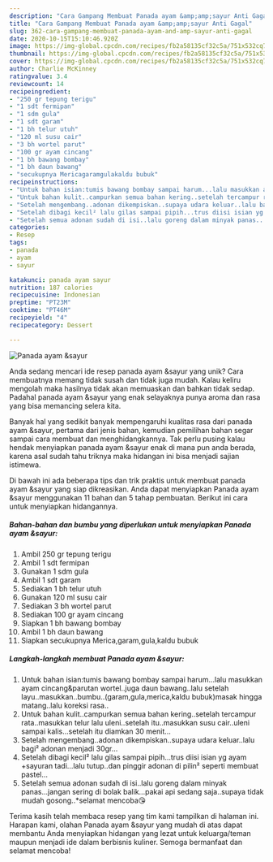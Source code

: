 ```yaml
---
description: "Cara Gampang Membuat Panada ayam &amp;amp;sayur Anti Gagal"
title: "Cara Gampang Membuat Panada ayam &amp;amp;sayur Anti Gagal"
slug: 362-cara-gampang-membuat-panada-ayam-and-amp-sayur-anti-gagal
date: 2020-10-15T15:10:46.920Z
image: https://img-global.cpcdn.com/recipes/fb2a58135cf32c5a/751x532cq70/panada-ayam-sayur-foto-resep-utama.jpg
thumbnail: https://img-global.cpcdn.com/recipes/fb2a58135cf32c5a/751x532cq70/panada-ayam-sayur-foto-resep-utama.jpg
cover: https://img-global.cpcdn.com/recipes/fb2a58135cf32c5a/751x532cq70/panada-ayam-sayur-foto-resep-utama.jpg
author: Charlie McKinney
ratingvalue: 3.4
reviewcount: 14
recipeingredient:
- "250 gr tepung terigu"
- "1 sdt fermipan"
- "1 sdm gula"
- "1 sdt garam"
- "1 bh telur utuh"
- "120 ml susu cair"
- "3 bh wortel parut"
- "100 gr ayam cincang"
- "1 bh bawang bombay"
- "1 bh daun bawang"
- "secukupnya Mericagaramgulakaldu bubuk"
recipeinstructions:
- "Untuk bahan isian:tumis bawang bombay sampai harum...lalu masukkan ayam cincang&amp;parutan wortel..juga daun bawang..lalu setelah layu..masukkan..bumbu..(garam,gula,merica,kaldu bubuk)masak hingga matang..lalu koreksi rasa.."
- "Untuk bahan kulit..campurkan semua bahan kering..setelah tercampur rata..masukkan telur lalu uleni..setelah itu..masukkan susu cair..uleni sampai kalis...setelah itu diamkan 30 menit..."
- "Setelah mengembang..adonan dikempiskan..supaya udara keluar..lalu bagi² adonan menjadi 30gr..."
- "Setelah dibagi kecil² lalu gilas sampai pipih...trus diisi isian yg ayam +sayuran tadi...lalu tutup..dan pinggir adonan di pilin² seperti membuat pastel..."
- "Setelah semua adonan sudah di isi..lalu goreng dalam minyak panas...jangan sering di bolak balik...pakai api sedang saja..supaya tidak mudah gosong..*selamat mencoba😘"
categories:
- Resep
tags:
- panada
- ayam
- sayur

katakunci: panada ayam sayur 
nutrition: 187 calories
recipecuisine: Indonesian
preptime: "PT23M"
cooktime: "PT46M"
recipeyield: "4"
recipecategory: Dessert

---
```



![Panada ayam &amp;sayur](https://img-global.cpcdn.com/recipes/fb2a58135cf32c5a/751x532cq70/panada-ayam-sayur-foto-resep-utama.jpg)

Anda sedang mencari ide resep panada ayam &amp;sayur yang unik? Cara membuatnya memang tidak susah dan tidak juga mudah. Kalau keliru mengolah maka hasilnya tidak akan memuaskan dan bahkan tidak sedap. Padahal panada ayam &amp;sayur yang enak selayaknya punya aroma dan rasa yang bisa memancing selera kita.



Banyak hal yang sedikit banyak mempengaruhi kualitas rasa dari panada ayam &amp;sayur, pertama dari jenis bahan, kemudian pemilihan bahan segar sampai cara membuat dan menghidangkannya. Tak perlu pusing kalau hendak menyiapkan panada ayam &amp;sayur enak di mana pun anda berada, karena asal sudah tahu triknya maka hidangan ini bisa menjadi sajian istimewa.


Di bawah ini ada beberapa tips dan trik praktis untuk membuat panada ayam &amp;sayur yang siap dikreasikan. Anda dapat menyiapkan Panada ayam &amp;sayur menggunakan 11 bahan dan 5 tahap pembuatan. Berikut ini cara untuk menyiapkan hidangannya.

<!--inarticleads1-->

##### Bahan-bahan dan bumbu yang diperlukan untuk menyiapkan Panada ayam &amp;sayur:

1. Ambil 250 gr tepung terigu
1. Ambil 1 sdt fermipan
1. Gunakan 1 sdm gula
1. Ambil 1 sdt garam
1. Sediakan 1 bh telur utuh
1. Gunakan 120 ml susu cair
1. Sediakan 3 bh wortel parut
1. Sediakan 100 gr ayam cincang
1. Siapkan 1 bh bawang bombay
1. Ambil 1 bh daun bawang
1. Siapkan secukupnya Merica,garam,gula,kaldu bubuk




<!--inarticleads2-->

##### Langkah-langkah membuat Panada ayam &amp;sayur:

1. Untuk bahan isian:tumis bawang bombay sampai harum...lalu masukkan ayam cincang&amp;parutan wortel..juga daun bawang..lalu setelah layu..masukkan..bumbu..(garam,gula,merica,kaldu bubuk)masak hingga matang..lalu koreksi rasa..
1. Untuk bahan kulit..campurkan semua bahan kering..setelah tercampur rata..masukkan telur lalu uleni..setelah itu..masukkan susu cair..uleni sampai kalis...setelah itu diamkan 30 menit...
1. Setelah mengembang..adonan dikempiskan..supaya udara keluar..lalu bagi² adonan menjadi 30gr...
1. Setelah dibagi kecil² lalu gilas sampai pipih...trus diisi isian yg ayam +sayuran tadi...lalu tutup..dan pinggir adonan di pilin² seperti membuat pastel...
1. Setelah semua adonan sudah di isi..lalu goreng dalam minyak panas...jangan sering di bolak balik...pakai api sedang saja..supaya tidak mudah gosong..*selamat mencoba😘




Terima kasih telah membaca resep yang tim kami tampilkan di halaman ini. Harapan kami, olahan Panada ayam &amp;sayur yang mudah di atas dapat membantu Anda menyiapkan hidangan yang lezat untuk keluarga/teman maupun menjadi ide dalam berbisnis kuliner. Semoga bermanfaat dan selamat mencoba!
